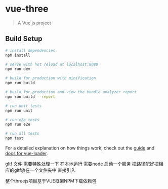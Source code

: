 # vue-three

> A Vue.js project

## Build Setup

``` bash
# install dependencies
npm install

# serve with hot reload at localhost:8080
npm run dev

# build for production with minification
npm run build

# build for production and view the bundle analyzer report
npm run build --report

# run unit tests
npm run unit

# run e2e tests
npm run e2e

# run all tests
npm test
```

For a detailed explanation on how things work, check out the [guide](http://vuejs-templates.github.io/webpack/) and [docs for vue-loader](http://vuejs.github.io/vue-loader).

gltf 文件 需要特殊处理一下 在本地运行 需要node 启动一个服务 把路径配好把相应的gltf放在一个文件夹中 直接引入

整个threejs项目基于VUE框架NPM下载依赖包
